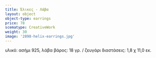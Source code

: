 ```yaml
---
title: Έλικες - Λάβα
layout: object
object-type: earrings
price: 78
scematype: CreativeWork
weight: 30
image: '2898-helix-earrings.jpg'
---
```

υλικό: ασήμι 925, λάβα
βάρος: 18 γρ. / ζευγάρι
διαστάσεις: 1,8 χ 11,0 εκ.
